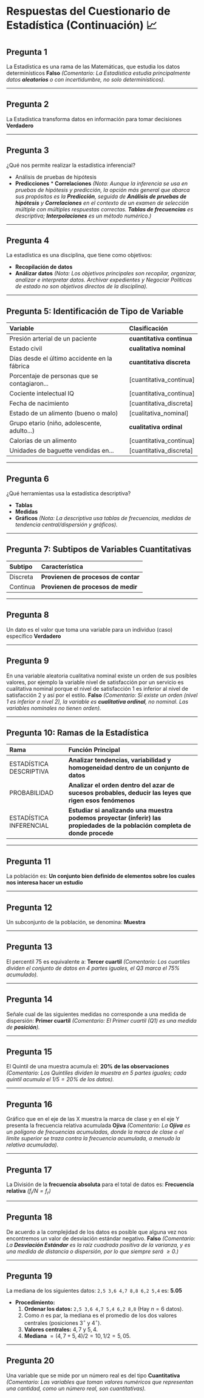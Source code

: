 # Respuestas del Cuestionario de Estadística (Continuación) 📈

## Pregunta 1
La Estadística es una rama de las Matemáticas, que estudia los datos determinísticos
**Falso**
*(Comentario: La Estadística estudia principalmente datos **aleatorios** o con incertidumbre, no solo determinísticos).*

---

## Pregunta 2
La Estadística transforma datos en información para tomar decisiones
**Verdadero**

---

## Pregunta 3
¿Qué nos permite realizar la estadística inferencial?
* Análisis de pruebas de hipótesis
* **Predicciones** * **Correlaciones** *(Nota: Aunque la inferencia se usa en pruebas de hipótesis y predicción, la opción más general que abarca sus propósitos es la **Predicción**, seguida de **Análisis de pruebas de hipótesis** y **Correlaciones** en el contexto de un examen de selección múltiple con múltiples respuestas correctas. **Tablas de frecuencias** es descriptiva; **Interpolaciones** es un método numérico.)*

---

## Pregunta 4
La estadística es una disciplina, que tiene como objetivos:
* **Recopilación de datos**
* **Análizar datos**
*(Nota: Los objetivos principales son recopilar, organizar, analizar e interpretar datos. Archivar expedientes y Negociar Políticas de estado no son objetivos directos de la disciplina).*

---

## Pregunta 5: Identificación de Tipo de Variable
| Variable | Clasificación |
| :--- | :--- |
| Presión arterial de un paciente | **cuantitativa continua** |
| Estado civil | **cualitativa nominal** |
| Días desde el último accidente en la fábrica | **cuantitativa discreta** |
| Porcentaje de personas que se contagiaron... | [cuantitativa_continua] |
| Cociente intelectual IQ | [cuantitativa_continua] |
| Fecha de nacimiento | [cuantitativa_discreta] |
| Estado de un alimento (bueno o malo) | [cualitativa_nominal] |
| Grupo etario (niño, adolescente, adulto...) | **cualitativa ordinal** |
| Calorías de un alimento | [cuantitativa_continua] |
| Unidades de baguette vendidas en... | [cuantitativa_discreta] |

---

## Pregunta 6
¿Qué herramientas usa la estadística descriptiva?
* **Tablas**
* **Medidas**
* **Gráficos**
*(Nota: La descriptiva usa tablas de frecuencias, medidas de tendencia central/dispersión y gráficos).*

---

## Pregunta 7: Subtipos de Variables Cuantitativas
| Subtipo | Característica |
| :--- | :--- |
| Discreta | **Provienen de procesos de contar** |
| Continua | **Provienen de procesos de medir** |

---

## Pregunta 8
Un dato es el valor que toma una variable para un individuo (caso) específico
**Verdadero**

---

## Pregunta 9
En una variable aleatoria cualitativa nominal existe un orden de sus posibles valores, por ejemplo la variable nivel de satisfacción por un servicio es cualitativa nominal porque el nivel de satisfacción 1 es inferior al nivel de satisfacción 2 y así por el estilo.
**Falso**
*(Comentario: Si existe un orden (nivel 1 es inferior a nivel 2), la variable es **cualitativa ordinal**, no nominal. Las variables nominales no tienen orden).*

---

## Pregunta 10: Ramas de la Estadística
| Rama | Función Principal |
| :--- | :--- |
| ESTADÍSTICA DESCRIPTIVA | **Analizar tendencias, variabilidad y homogeneidad dentro de un conjunto de datos** |
| PROBABILIDAD | **Analizar el orden dentro del azar de sucesos probables, deducir las leyes que rigen esos fenómenos** |
| ESTADÍSTICA INFERENCIAL | **Estudiar si analizando una muestra podemos proyectar (inferir) las propiedades de la población completa de donde procede** |

***

## Pregunta 11
La población es:
**Un conjunto bien definido de elementos sobre los cuales nos interesa hacer un estudio**

---

## Pregunta 12
Un subconjunto de la población, se denomina:
**Muestra**

---

## Pregunta 13
El percentil 75 es equivalente a:
**Tercer cuartil**
*(Comentario: Los cuartiles dividen el conjunto de datos en 4 partes iguales, el Q3 marca el 75% acumulado).*

---

## Pregunta 14
Señale cual de las siguientes medidas no corresponde a una medida de dispersión:
**Primer cuartil**
*(Comentario: El Primer cuartil (Q1) es una medida de **posición**).*

---

## Pregunta 15
El Quintil de una muestra acumula el:
**20% de las observaciones**
*(Comentario: Los Quintiles dividen la muestra en 5 partes iguales; cada quintil acumula el $1/5 = 20\%$ de los datos).*

---

## Pregunta 16
Gráfico que en el eje de las X muestra la marca de clase y en el eje Y presenta la frecuencia relativa acumulada
**Ojiva**
*(Comentario: La **Ojiva** es un polígono de frecuencias acumuladas, donde la marca de clase o el límite superior se traza contra la frecuencia acumulada, a menudo la relativa acumulada).*

---

## Pregunta 17
La División de la **frecuencia absoluta** para el total de datos es:
**Frecuencia relativa**
*($f_i / N = f_{r}$)*

---

## Pregunta 18
De acuerdo a la complejidad de los datos es posible que alguna vez nos encontremos un valor de desviación estándar negativo.
**Falso**
*(Comentario: La **Desviación Estándar** es la raíz cuadrada positiva de la varianza, y es una medida de distancia o dispersión, por lo que siempre será $\geq 0$.)*

---

## Pregunta 19
La mediana de los siguientes datos:
`2,5 3,6 4,7 8,8 6,2 5,4`
es:
**5.05**

* **Procedimiento:**
    1.  **Ordenar los datos:** `2,5 3,6 4,7 5,4 6,2 8,8` (Hay $n=6$ datos).
    2.  Como $n$ es par, la mediana es el promedio de los dos valores centrales (posiciones $3^{\circ}$ y $4^{\circ}$).
    3.  **Valores centrales:** $4,7$ y $5,4$.
    4.  **Mediana** $= (4,7 + 5,4) / 2 = 10,1 / 2 = 5,05$.

---

## Pregunta 20
Una variable que se mide por un número real es del tipo
**Cuantitativa**
*(Comentario: Las variables que toman valores numéricos que representan una cantidad, como un número real, son cuantitativas).*